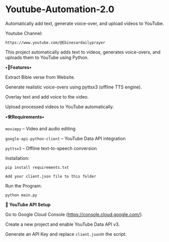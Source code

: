 # Youtube-Automation-2.0
Automatically add text, generate voice-over, and upload videos to YouTube.

Youtube Channel:
```
https://www.youtube.com/@Ebinesardailyprayer
```

This project automatically adds text to videos, generates voice-overs, and uploads them to YouTube using Python.

__________•🚀Features•__________

Extract Bible verse from Website.

Generate realistic voice-overs using pyttsx3 (offline TTS engine).

Overlay text and add voice to the video.

Upload processed videos to YouTube automatically.

__________•🛠️Requirements•__________

`moviepy` – Video and audio editing

`google-api-python-client` – YouTube Data API integration

`pyttsx3` – Offline text-to-speech conversion

Installation:

```
pip install requirements.txt
```

```
Add your client.json file to this folder
```
Run the Program:

```
python main.py
```

__________🔑 YouTube API Setup__________

Go to  Google Cloud Console (https://console.cloud.google.com/).

Create a new project and enable YouTube Data API v3.

Generate an API Key and replace `client.json`in the script.
